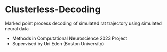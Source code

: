 # Clusterless-Decoding
Marked point process decoding of simulated rat trajectory using simulated neural data 

- Methods in Computational Neuroscience 2023 Project
- Supervised by Uri Eden (Boston University)
